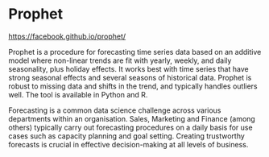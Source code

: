 # Prophet

https://facebook.github.io/prophet/

Prophet is a procedure for forecasting time series data based on an additive model where non-linear trends are fit with yearly, weekly, and daily seasonality, plus holiday effects. It works best with time series that have strong seasonal effects and several seasons of historical data. Prophet is robust to missing data and shifts in the trend, and typically handles outliers well. The tool is available in Python and R.

Forecasting is a common data science challenge across various departments within an organisation. Sales, Marketing and Finance (among others) typically carry out forecasting procedures on a daily basis for use cases such as capacity planning and goal setting. Creating trustworthy forecasts is crucial in effective decision-making at all levels of business.
